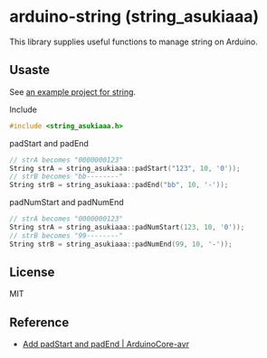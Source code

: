 # arduino-string (string_asukiaaa)

This library supplies useful functions to manage string on Arduino.

## Usaste

See [an example project for string](./examples/padString/padString.ino).

Include
```c
#include <string_asukiaaa.h>
```

padStart and padEnd
```c
// strA becomes "0000000123"
String strA = string_asukiaaa::padStart("123", 10, '0'));
// strB becomes "bb--------"
String strB = string_asukiaaa::padEnd("bb", 10, '-'));
```

padNumStart and padNumEnd
```c
// strA becomes "0000000123"
String strA = string_asukiaaa::padNumStart(123, 10, '0'));
// strB becomes "99--------"
String strB = string_asukiaaa::padNumEnd(99, 10, '-'));
```

## License

MIT

## Reference

- [Add padStart and padEnd | ArduinoCore-avr](https://github.com/arduino/ArduinoCore-avr/pull/392)
